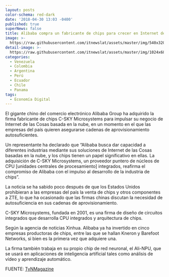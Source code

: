 ```yaml
---
layout: posts
color-schema: red-dark
date: '2018-04-30 13:03 -0400'
published: true
superNews: false
title: Alibaba compra un fabricante de chips para crecer en Internet de las Cosas
image: >-
  https://raw.githubusercontent.com/itnewslat/assets/master/img/540x320/Jack-Ma-p.jpg
detail-image: >-
  https://raw.githubusercontent.com/itnewslat/assets/master/img/1024x680/Jack-Ma-g.jpg
categories:
  - Venezuela
  - Colombia
  - Argentina
  - Perú
  - Ecuador
  - Chile
  - Panama
tags:
  - Economía Digital
---
```

El gigante chino del comercio electrónico Alibaba Group ha adquirido la firma fabricante de chips C-SKY Microsystems para impulsar su negocio de Internet de las Cosas basada en la nube, en un momento en el que las empresas del país quieren asegurarse cadenas de aprovisionamiento autosuficientes.

Un representante ha declarado que “Alibaba busca dar capacidad a diferentes industrias mediante sus soluciones de Internet de las Cosas basadas en la nube, y los chips tienen un papel significativo en ellas. La adquisición de C-SKY Microsystems, un proveedor puntero de núcleos de CPU [unidades centrales de procesamiento] integrados, reafirma el compromiso de Alibaba con el impulso al desarrollo de la industria de chips”.

La noticia se ha sabido poco después de que los Estados Unidos prohibieran a las empresas del país la venta de chips y otros componentes a ZTE, lo que ha ocasionado que las firmas chinas discutan la necesidad de autosuficiencia en sus cadenas de aprovisionamiento.

C-SKY Microsystems, fundada en 2001, es una firma de diseño de circuitos integrados que desarrolla CPU integrados y arquitectura de chips.

Según la agencia de noticias Xinhua. Alibaba ya ha invertido en cinco empresas productoras de chips, entre las que se hallan Kneron y Barefoot Networks, si bien es la primera vez que adquiere una.

La firma también trabaja en su propio chip de red neuronal, el Ali-NPU, que se usará en aplicaciones de inteligencia artificial tales como análisis de vídeo y aprendizaje automático.

FUENTE: [TyNMagazine](http://www.tynmagazine.com/alibaba-compra-un-fabricante-de-chips-para-crecer-en-internet-de-las-cosas/)
